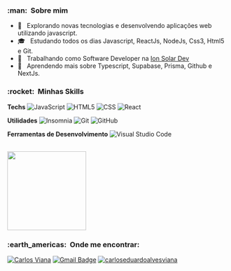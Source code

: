 <h3> :man: &nbsp;Sobre mim </h3>

- 🤔 &nbsp; Explorando novas tecnologias e desenvolvendo aplicações web utilizando javascript.
- 🎓 &nbsp; Estudando todos os dias Javascript, ReactJs, NodeJs, Css3, Html5 e Git.
- 💼 &nbsp; Trabalhando como Software Developer na <a href="https://www.linkedin.com/company/iondev/about/">Ion Solar Dev</a>
- 🌱 &nbsp; Aprendendo mais sobre Typescript, Supabase, Prisma, Github e NextJs.

<h3> :rocket: &nbsp;Minhas Skills </h3>

**Techs**
  ![JavaScript](https://img.shields.io/badge/-JavaScript-333333?style=flat&logo=javascript)
  ![HTML5](https://img.shields.io/badge/-HTML5-333333?style=flat&logo=HTML5)
  ![CSS](https://img.shields.io/badge/-CSS-333333?style=flat&logo=CSS3&logoColor=1572B6)
  ![React](https://img.shields.io/badge/-React-333333?style=flat&logo=react)

**Utilidades**
  ![Insomnia](https://img.shields.io/badge/-Insomnia-333333?style=flat&logo=insomnia)
  ![Git](https://img.shields.io/badge/-Git-333333?style=flat&logo=git)
  ![GitHub](https://img.shields.io/badge/-GitHub-333333?style=flat&logo=github)

**Ferramentas de Desenvolvimento**
  ![Visual Studio Code](https://img.shields.io/badge/-Visual%20Studio%20Code-333333?style=flat&logo=visual-studio-code&logoColor=007ACC)

<br/>

<a href="https://github.com/carloseduardoalvesviana">
  <img height="180em" src="https://github-readme-stats.vercel.app/api?username=carloseduardoalvesviana&theme=dracula&show_icons=true" />
</a>

<br/>

<h3> :earth_americas: &nbsp;Onde me encontrar: </h3> 

[![Carlos Viana](https://img.shields.io/badge/-carlos-eduardo-alves-viana-blue?style=flat-square&logo=Linkedin&logoColor=white&link=https://www.linkedin.com/in/carlos-eduardo-alves-viana/)](https://www.linkedin.com/in/carlos-eduardo-alves-viana/)
[![Gmail Badge](https://img.shields.io/badge/-eduardostrink@gmail.com-006bed?style=flat-square&logo=Gmail&logoColor=white&link=mailto:eduardostrink@gmail.com)](mailto:eduardostrink@gmail.com)
[![carloseduardoalvesviana]( https://img.shields.io/github/followers/carlos-eduardo-alves-viana?label=follow&style=social)](carloseduardoalvesviana)
